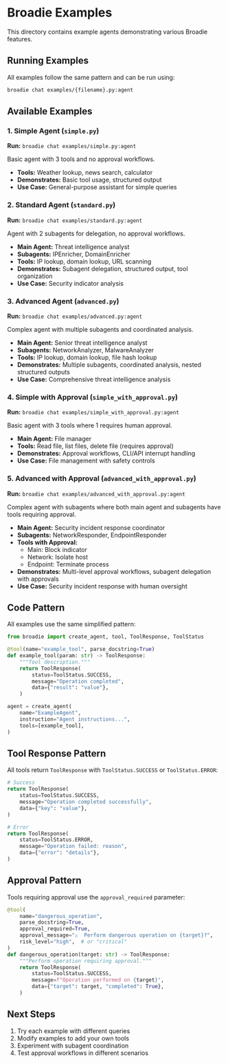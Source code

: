 # Broadie Examples

This directory contains example agents demonstrating various Broadie features.

## Running Examples

All examples follow the same pattern and can be run using:

```bash
broadie chat examples/{filename}.py:agent
```

## Available Examples

### 1. Simple Agent (`simple.py`)
**Run:** `broadie chat examples/simple.py:agent`

Basic agent with 3 tools and no approval workflows.
- **Tools:** Weather lookup, news search, calculator
- **Demonstrates:** Basic tool usage, structured output
- **Use Case:** General-purpose assistant for simple queries

### 2. Standard Agent (`standard.py`)
**Run:** `broadie chat examples/standard.py:agent`

Agent with 2 subagents for delegation, no approval workflows.
- **Main Agent:** Threat intelligence analyst
- **Subagents:** IPEnricher, DomainEnricher
- **Tools:** IP lookup, domain lookup, URL scanning
- **Demonstrates:** Subagent delegation, structured output, tool organization
- **Use Case:** Security indicator analysis

### 3. Advanced Agent (`advanced.py`)
**Run:** `broadie chat examples/advanced.py:agent`

Complex agent with multiple subagents and coordinated analysis.
- **Main Agent:** Senior threat intelligence analyst
- **Subagents:** NetworkAnalyzer, MalwareAnalyzer
- **Tools:** IP lookup, domain lookup, file hash lookup
- **Demonstrates:** Multiple subagents, coordinated analysis, nested structured outputs
- **Use Case:** Comprehensive threat intelligence analysis

### 4. Simple with Approval (`simple_with_approval.py`)
**Run:** `broadie chat examples/simple_with_approval.py:agent`

Basic agent with 3 tools where 1 requires human approval.
- **Main Agent:** File manager
- **Tools:** Read file, list files, delete file (requires approval)
- **Demonstrates:** Approval workflows, CLI/API interrupt handling
- **Use Case:** File management with safety controls

### 5. Advanced with Approval (`advanced_with_approval.py`)
**Run:** `broadie chat examples/advanced_with_approval.py:agent`

Complex agent with subagents where both main agent and subagents have tools requiring approval.
- **Main Agent:** Security incident response coordinator
- **Subagents:** NetworkResponder, EndpointResponder
- **Tools with Approval:**
  - Main: Block indicator
  - Network: Isolate host
  - Endpoint: Terminate process
- **Demonstrates:** Multi-level approval workflows, subagent delegation with approvals
- **Use Case:** Security incident response with human oversight

## Code Pattern

All examples use the same simplified pattern:

```python
from broadie import create_agent, tool, ToolResponse, ToolStatus

@tool(name="example_tool", parse_docstring=True)
def example_tool(param: str) -> ToolResponse:
    """Tool description."""
    return ToolResponse(
        status=ToolStatus.SUCCESS,
        message="Operation completed",
        data={"result": "value"},
    )

agent = create_agent(
    name="ExampleAgent",
    instruction="Agent instructions...",
    tools=[example_tool],
)
```

## Tool Response Pattern

All tools return `ToolResponse` with `ToolStatus.SUCCESS` or `ToolStatus.ERROR`:

```python
# Success
return ToolResponse(
    status=ToolStatus.SUCCESS,
    message="Operation completed successfully",
    data={"key": "value"},
)

# Error
return ToolResponse(
    status=ToolStatus.ERROR,
    message="Operation failed: reason",
    data={"error": "details"},
)
```

## Approval Pattern

Tools requiring approval use the `approval_required` parameter:

```python
@tool(
    name="dangerous_operation",
    parse_docstring=True,
    approval_required=True,
    approval_message="⚠️  Perform dangerous operation on {target}?",
    risk_level="high",  # or "critical"
)
def dangerous_operation(target: str) -> ToolResponse:
    """Perform operation requiring approval."""
    return ToolResponse(
        status=ToolStatus.SUCCESS,
        message=f"Operation performed on {target}",
        data={"target": target, "completed": True},
    )
```

## Next Steps

1. Try each example with different queries
2. Modify examples to add your own tools
3. Experiment with subagent coordination
4. Test approval workflows in different scenarios
